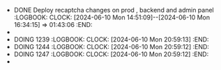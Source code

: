 - DONE Deploy recaptcha changes on prod , backend and admin panel
  :LOGBOOK:
  CLOCK: [2024-06-10 Mon 14:51:09]--[2024-06-10 Mon 16:34:15] =>  01:43:06
  :END:
-
- DOING 1239
  :LOGBOOK:
  CLOCK: [2024-06-10 Mon 20:59:13]
  :END:
- DOING 1244
  :LOGBOOK:
  CLOCK: [2024-06-10 Mon 20:59:12]
  :END:
- DOING 1247
  :LOGBOOK:
  CLOCK: [2024-06-10 Mon 20:59:12]
  :END:
-